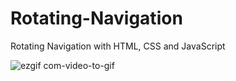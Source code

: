 # Rotating-Navigation
Rotating Navigation with HTML, CSS and JavaScript

![ezgif com-video-to-gif](https://github.com/jgongala/Rotating-Navigation/assets/65823190/19012308-03ad-4043-9f9e-e80f9e56d97b)
